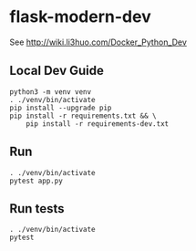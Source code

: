 # flask-modern-dev

See <http://wiki.li3huo.com/Docker_Python_Dev>

## Local Dev Guide

    python3 -m venv venv
    . ./venv/bin/activate
    pip install --upgrade pip
    pip install -r requirements.txt && \
        pip install -r requirements-dev.txt

## Run

    . ./venv/bin/activate
    pytest app.py

## Run tests

    . ./venv/bin/activate
    pytest
